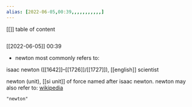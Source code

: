 ```yaml
---
alias: [2022-06-05,00:39,,,,,,,,,,,]
---
```

[[]]
table of content
```toc
```

[[2022-06-05]] 00:39
- newton most commonly refers to:



isaac newton ([[1642]]–[[1726]]/[[1727]]), [[english]] scientist

newton (unit), [[si unit]] of force named after isaac newton. newton may also refer to:
[wikipedia](https://en.wikipedia.org/wiki/newton)
```query
"newton"
```